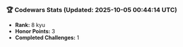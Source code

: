 ### 🏆 Codewars Stats (Updated: 2025-10-05 00:44:14 UTC)

- **Rank:** 8 kyu
- **Honor Points:** 3
- **Completed Challenges:** 1
